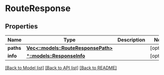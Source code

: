 # RouteResponse

## Properties
Name | Type | Description | Notes
------------ | ------------- | ------------- | -------------
**paths** | [**Vec<::models::RouteResponsePath>**](RouteResponsePath.md) |  | [optional] 
**info** | [***::models::ResponseInfo**](ResponseInfo.md) |  | [optional] 

[[Back to Model list]](../README.md#documentation-for-models) [[Back to API list]](../README.md#documentation-for-api-endpoints) [[Back to README]](../README.md)


